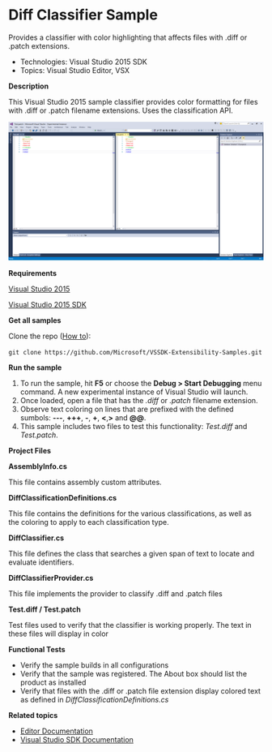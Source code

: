 # Diff Classifier Sample
Provides a classifier with color highlighting that affects files
with .diff or .patch extensions.

* Technologies: Visual Studio 2015 SDK
* Topics: Visual Studio Editor, VSX



**Description**

This Visual Studio 2015 sample classifier provides color formatting for files
with .diff or .patch filename extensions. Uses the classification API.

![image](C%23/DiffClassifier_Screenshot.png)

**Requirements**

[ Visual Studio 2015 ](http://www.microsoft.com/visualstudio/en-us/try/default.mspx#download)

[ Visual Studio 2015 SDK ](https://www.visualstudio.com/en-us/downloads/visual-studio-2015-downloads-vs.aspx)

**Get all samples**

Clone the repo ([How to](https://git-scm.com/book/en/v2/Git-Basics-Getting-a-Git-Repository#Cloning-an-Existing-Repository)):

`git clone https://github.com/Microsoft/VSSDK-Extensibility-Samples.git`

**Run the sample**

  1. To run the sample, hit **F5** or choose the **Debug &gt; Start Debugging** menu command. A new experimental instance of Visual Studio will launch. 
  2. Once loaded, open a file that has the _.diff_ or _.patch_ filename extension. 
  3. Observe text coloring on lines that are prefixed with the defined sumbols: **---**, **+++**, **-**, **+**, **&lt;**,**&gt;** and **@@**. 
  4. This sample includes two files to test this functionality: _Test.diff_ and _Test.patch_. 



**Project Files**

**AssemblyInfo.cs**

This file contains assembly custom attributes.

**DiffClassificationDefinitions.cs**

This file contains the definitions for the various classifications, as well as
the coloring to apply to each classification type.

**DiffClassifier.cs**

This file defines the class that searches a given span of text to locate and
evaluate identifiers.

**DiffClassifierProvider.cs**

This file implements the provider to classify .diff and .patch files

**Test.diff / Test.patch**

Test files used to verify that the classifier is working properly. The text in
these files will display in color



**Functional Tests**

  * Verify the sample builds in all configurations
  * Verify that the sample was registered. The About box should list the product as installed
  * Verify that files with the .diff or .patch file extension display colored text as defined in _DiffClassificationDefinitions.cs_



**Related topics**

  * [ Editor Documentation ](https://msdn.microsoft.com/en-us/library/dd885118(v=vs.140).aspx)
  * [ Visual Studio SDK Documentation ](https://msdn.microsoft.com/en-us/library/bb166441(v=vs.140).aspx)



